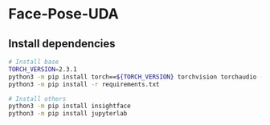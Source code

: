 # Face-Pose-UDA

## Install dependencies
```sh
# Install base
TORCH_VERSION=2.3.1
python3 -m pip install torch==${TORCH_VERSION} torchvision torchaudio --index-url https://download.pytorch.org/whl/cpu
python3 -m pip install -r requirements.txt

# Install others
python3 -m pip install insightface
python3 -m pip install jupyterlab
```
